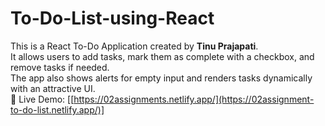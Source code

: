 # To-Do-List-using-React

This is a React To-Do Application created by **Tinu Prajapati**.  
It allows users to add tasks, mark them as complete with a checkbox, and remove tasks if needed.  
The app also shows alerts for empty input and renders tasks dynamically with an attractive UI.  
🔗 Live Demo: [[https://02assignments.netlify.app/](https://02assignment-to-do-list.netlify.app/)] 
